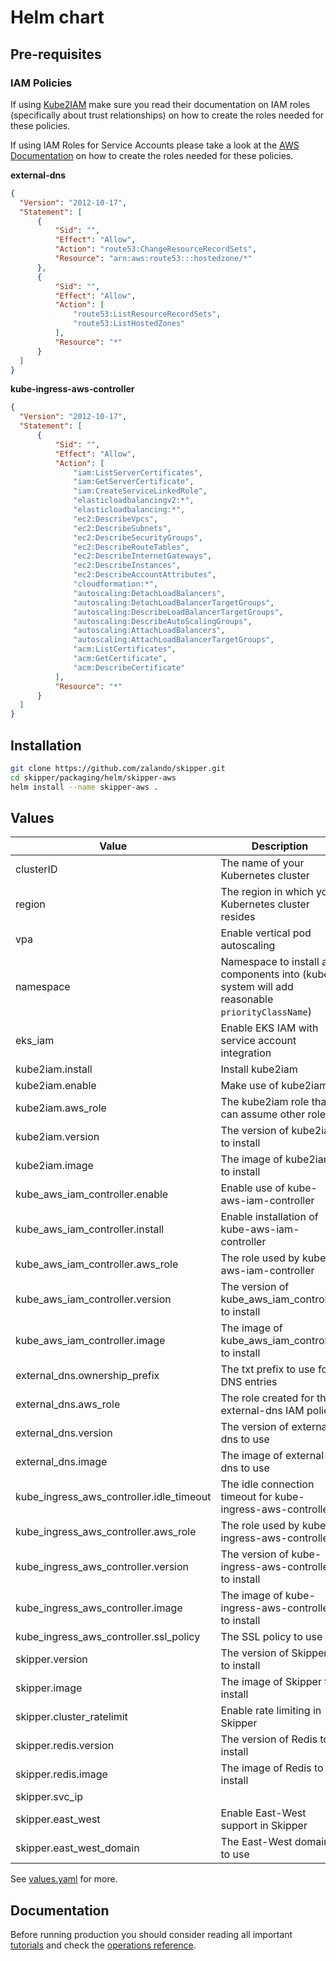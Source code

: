 # Helm chart

## Pre-requisites

### IAM Policies

If using [Kube2IAM](https://github.com/jtblin/kube2iam) make sure you read their documentation on IAM roles (specifically about trust relationships) on how to create the roles needed for these policies.

If using IAM Roles for Service Accounts please take a look at the [AWS Documentation](https://docs.aws.amazon.com/eks/latest/userguide/create-service-account-iam-policy-and-role.html) on how to create the roles needed for these policies.

**external-dns**

```json
{
  "Version": "2012-10-17",
  "Statement": [
      {
          "Sid": "",
          "Effect": "Allow",
          "Action": "route53:ChangeResourceRecordSets",
          "Resource": "arn:aws:route53:::hostedzone/*"
      },
      {
          "Sid": "",
          "Effect": "Allow",
          "Action": [
              "route53:ListResourceRecordSets",
              "route53:ListHostedZones"
          ],
          "Resource": "*"
      }
  ]
}
```

**kube-ingress-aws-controller**

```json
{
  "Version": "2012-10-17",
  "Statement": [
      {
          "Sid": "",
          "Effect": "Allow",
          "Action": [
              "iam:ListServerCertificates",
              "iam:GetServerCertificate",
              "iam:CreateServiceLinkedRole",
              "elasticloadbalancingv2:*",
              "elasticloadbalancing:*",
              "ec2:DescribeVpcs",
              "ec2:DescribeSubnets",
              "ec2:DescribeSecurityGroups",
              "ec2:DescribeRouteTables",
              "ec2:DescribeInternetGateways",
              "ec2:DescribeInstances",
              "ec2:DescribeAccountAttributes",
              "cloudformation:*",
              "autoscaling:DetachLoadBalancers",
              "autoscaling:DetachLoadBalancerTargetGroups",
              "autoscaling:DescribeLoadBalancerTargetGroups",
              "autoscaling:DescribeAutoScalingGroups",
              "autoscaling:AttachLoadBalancers",
              "autoscaling:AttachLoadBalancerTargetGroups",
              "acm:ListCertificates",
              "acm:GetCertificate",
              "acm:DescribeCertificate"
          ],
          "Resource": "*"
      }
  ]
}
```

## Installation

```sh
git clone https://github.com/zalando/skipper.git
cd skipper/packaging/helm/skipper-aws
helm install --name skipper-aws .
```

## Values

| Value | Description | Default |
| --- | --- | --- |
| clusterID | The name of your Kubernetes cluster | mycluster |
| region | The region in which your Kubernetes cluster resides | eu-central-1 |
| vpa | Enable vertical pod autoscaling | false |
| namespace | Namespace to install all components into (kube-system will add reasonable `priorityClassName`) | kube-system |
| eks_iam | Enable EKS IAM with service account integration | false
| kube2iam.install | Install kube2iam | true |
| kube2iam.enable | Make use of kube2iam | true |
| kube2iam.aws_role | The kube2iam role that can assume other roles | kube2iam-role |
| kube2iam.version | The version of kube2iam to install | 0.10.7 |
| kube2iam.image | The image of kube2iam to install | registry.opensource.zalan.do/teapot/kube2iam |
| kube_aws_iam_controller.enable | Enable use of kube-aws-iam-controller | false |
| kube_aws_iam_controller.install | Enable installation of kube-aws-iam-controller | false |
| kube_aws_iam_controller.aws_role | The role used by kube-aws-iam-controller | kube-aws-iam-controller-role |
| kube_aws_iam_controller.version | The version of kube_aws_iam_controller  to install | 0.10.7 |
| kube_aws_iam_controller.image | The image of kube_aws_iam_controller to install | registry.opensource.zalan.do/teapot/kube2iam |
| external_dns.ownership_prefix | The txt prefix to use for DNS entries | skipper-test |
| external_dns.aws_role | The role created for the external-dns IAM policy | external-dns-role |
| external_dns.version | The version of external-dns to use | 0.5.18 |
| external_dns.image | The image of external-dns to use | registry.opensource.zalan.do/teapot/external-dns |
| kube_ingress_aws_controller.idle_timeout | The idle connection timeout for kube-ingress-aws-controller | 60s |
| kube_ingress_aws_controller.aws_role | The role used by kube-ingress-aws-controller | kube-ingress-aws-controller-role |
| kube_ingress_aws_controller.version | The version of kube-ingress-aws-controller to install | 0.10.1 |
| kube_ingress_aws_controller.image | The image of kube-ingress-aws-controller to install | registry.opensource.zalan.do/teapot/kube-ingress-aws-controller |
| kube_ingress_aws_controller.ssl_policy | The SSL policy to use | ELBSecurityPolicy-TLS-1-2-2017-01 |
| skipper.version | The version of Skipper to install | 0.12.0 |
| skipper.image | The image of Skipper to install | registry.opensource.zalan.do/teapot/skipper |
| skipper.cluster_ratelimit | Enable rate limiting in Skipper | false |
| skipper.redis.version | The version of Redis to install | 4.0.9-master-6 |
| skipper.redis.image | The image of Redis to install | registry.opensource.zalan.do/zmon/redis |
| skipper.svc_ip |  | 10.3.11.28 |
| skipper.east_west | Enable East-West support in Skipper | false |
| skipper.east_west_domain | The East-West domain to use | .ingress.cluster.local |

See [values.yaml](values.yaml) for more.


## Documentation

Before running production you should consider reading all important
[tutorials](https://opensource.zalando.com/skipper/tutorials/basics/)
and check the [operations
reference](https://opensource.zalando.com/skipper/operation/operation/).
